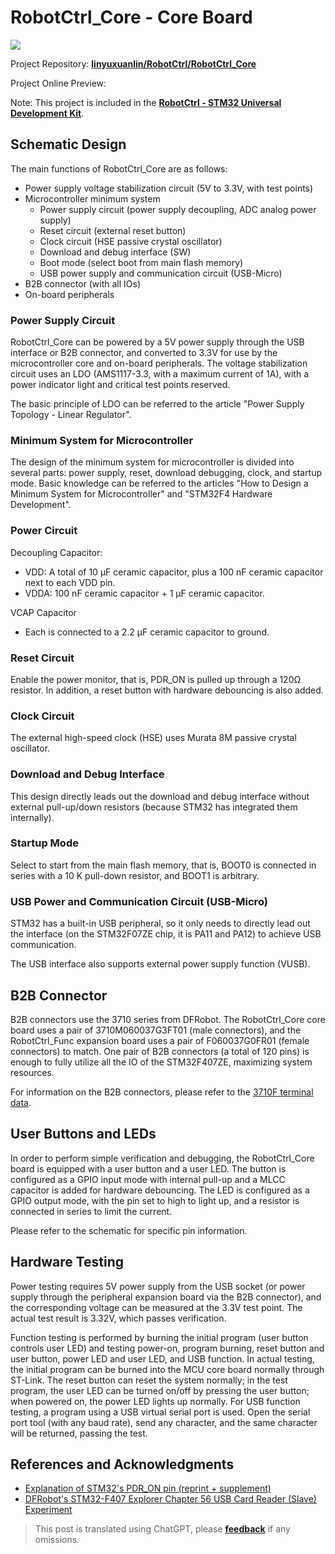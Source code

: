 # RobotCtrl_Core - Core Board

![](https://wiki-media-1253965369.cos.ap-guangzhou.myqcloud.com/img/20220527113423.png)

Project Repository: [**linyuxuanlin/RobotCtrl/RobotCtrl_Core**](https://github.com/linyuxuanlin/RobotCtrl/tree/main/RobotCtrl_MultiBoard_Project/RobotCtrl_Core)

Project Online Preview:

<div class="altium-iframe-viewer">
  <div
    class="altium-ecad-viewer"
    data-project-src="https://github.com/linyuxuanlin/RobotCtrl/raw/main/RobotCtrl_MultiBoard_Project/RobotCtrl_Core_V2.81B.zip"
  ></div>
</div>

Note: This project is included in the [**RobotCtrl - STM32 Universal Development Kit**](https://wiki-power.com/en/RobotCtrl-STM32%E9%80%9A%E7%94%A8%E5%BC%80%E5%8F%91%E5%A5%97%E4%BB%B6).

## Schematic Design

The main functions of RobotCtrl_Core are as follows:

- Power supply voltage stabilization circuit (5V to 3.3V, with test points)
- Microcontroller minimum system
  - Power supply circuit (power supply decoupling, ADC analog power supply)
  - Reset circuit (external reset button)
  - Clock circuit (HSE passive crystal oscillator)
  - Download and debug interface (SW)
  - Boot mode (select boot from main flash memory)
  - USB power supply and communication circuit (USB-Micro)
- B2B connector (with all IOs)
- On-board peripherals

### Power Supply Circuit

RobotCtrl_Core can be powered by a 5V power supply through the USB interface or B2B connector, and converted to 3.3V for use by the microcontroller core and on-board peripherals. The voltage stabilization circuit uses an LDO (AMS1117-3.3, with a maximum current of 1A), with a power indicator light and critical test points reserved.

The basic principle of LDO can be referred to the article "Power Supply Topology - Linear Regulator".

### Minimum System for Microcontroller

The design of the minimum system for microcontroller is divided into several parts: power supply, reset, download debugging, clock, and startup mode. Basic knowledge can be referred to the articles "How to Design a Minimum System for Microcontroller" and "STM32F4 Hardware Development".

### Power Circuit

Decoupling Capacitor:

- VDD: A total of 10 μF ceramic capacitor, plus a 100 nF ceramic capacitor next to each VDD pin.
- VDDA: 100 nF ceramic capacitor + 1 µF ceramic capacitor.

VCAP Capacitor

- Each is connected to a 2.2 µF ceramic capacitor to ground.

### Reset Circuit

Enable the power monitor, that is, PDR_ON is pulled up through a 120Ω resistor. In addition, a reset button with hardware debouncing is also added.

### Clock Circuit

The external high-speed clock (HSE) uses Murata 8M passive crystal oscillator.

### Download and Debug Interface

This design directly leads out the download and debug interface without external pull-up/down resistors (because STM32 has integrated them internally).

### Startup Mode

Select to start from the main flash memory, that is, BOOT0 is connected in series with a 10 K pull-down resistor, and BOOT1 is arbitrary.

### USB Power and Communication Circuit (USB-Micro)

STM32 has a built-in USB peripheral, so it only needs to directly lead out the interface (on the STM32F07ZE chip, it is PA11 and PA12) to achieve USB communication.

The USB interface also supports external power supply function (VUSB).

## B2B Connector

B2B connectors use the 3710 series from DFRobot. The RobotCtrl_Core core board uses a pair of 3710M060037G3FT01 (male connectors), and the RobotCtrl_Func expansion board uses a pair of F060037G0FR01 (female connectors) to match. One pair of B2B connectors (a total of 120 pins) is enough to fully utilize all the IO of the STM32F407ZE, maximizing system resources.

For information on the B2B connectors, please refer to the [3710F terminal data](http://www.openedv.com/thread-78182-1-1.html).

## User Buttons and LEDs

In order to perform simple verification and debugging, the RobotCtrl_Core board is equipped with a user button and a user LED. The button is configured as a GPIO input mode with internal pull-up and a MLCC capacitor is added for hardware debouncing. The LED is configured as a GPIO output mode, with the pin set to high to light up, and a resistor is connected in series to limit the current.

Please refer to the schematic for specific pin information.

## Hardware Testing

Power testing requires 5V power supply from the USB socket (or power supply through the peripheral expansion board via the B2B connector), and the corresponding voltage can be measured at the 3.3V test point. The actual test result is 3.32V, which passes verification.

Function testing is performed by burning the initial program (user button controls user LED) and testing power-on, program burning, reset button and user button, power LED and user LED, and USB function. In actual testing, the initial program can be burned into the MCU core board normally through ST-Link. The reset button can reset the system normally; in the test program, the user LED can be turned on/off by pressing the user button; when powered on, the power LED lights up normally. For USB function testing, a program using a USB virtual serial port is used. Open the serial port tool (with any baud rate), send any character, and the same character will be returned, passing the test.

## References and Acknowledgments

- [Explanation of STM32's PDR_ON pin (reprint + supplement)](https://blog.csdn.net/Frankenstien_/article/details/105971841)
- [DFRobot's STM32-F407 Explorer Chapter 56 USB Card Reader (Slave) Experiment](https://zhuanlan.zhihu.com/p/136163591)

> This post is translated using ChatGPT, please [**feedback**](https://github.com/linyuxuanlin/Wiki_MkDocs/issues/new) if any omissions.

